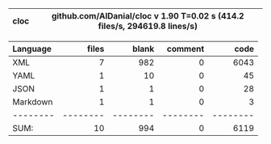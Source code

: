 
cloc|github.com/AlDanial/cloc v 1.90  T=0.02 s (414.2 files/s, 294619.8 lines/s)
--- | ---

Language|files|blank|comment|code
:-------|-------:|-------:|-------:|-------:
XML|7|982|0|6043
YAML|1|10|0|45
JSON|1|1|0|28
Markdown|1|1|0|3
--------|--------|--------|--------|--------
SUM:|10|994|0|6119
